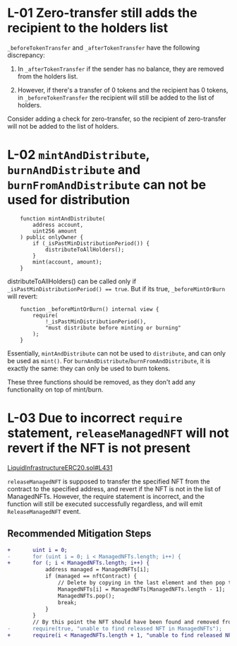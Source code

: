 # L-01 Zero-transfer still adds the recipient to the holders list

`_beforeTokenTransfer` and `_afterTokenTransfer` have the following discrepancy:

1. In `_afterTokenTransfer` if the sender has no balance, they are removed from the holders list.

2. However, if there's a transfer of 0 tokens and the recipient has 0 tokens, in `_beforeTokenTransfer` the recipient will still be added to the list of holders.

Consider adding a check for zero-transfer, so the recipient of zero-transfer will not be added to the list of holders.

# L-02 `mintAndDistribute`, `burnAndDistribute` and `burnFromAndDistribute` can not be used for distribution

```solidity
    function mintAndDistribute(
        address account,
        uint256 amount
    ) public onlyOwner {
        if (_isPastMinDistributionPeriod()) {
            distributeToAllHolders();
        }
        mint(account, amount);
    }
```
distributeToAllHolders() can be called only if `_isPastMinDistributionPeriod() == true`. But if its true, `_beforeMintOrBurn` will revert:
```solidity
    function _beforeMintOrBurn() internal view {
        require(
            !_isPastMinDistributionPeriod(),
            "must distribute before minting or burning"
        );
    }
```

Essentially, `mintAndDistribute` can not be used to `distribute`, and can only be used as `mint()`. For `burnAndDistribute`/`burnFromAndDistribute`, it is exactly the same: they can only be used to burn tokens. 

These three functions should be removed, as they don't add any functionality on top of mint/burn.

# L-03 Due to incorrect `require` statement, `releaseManagedNFT` will not revert if the NFT is not present 

[LiquidInfrastructureERC20.sol#L431](https://github.com/code-423n4/2024-02-althea-liquid-infrastructure/blob/bd6ee47162368e1999a0a5b8b17b701347cf9a7d/liquid-infrastructure/contracts/LiquidInfrastructureERC20.sol#L431)

`releaseManagedNFT` is supposed to transfer the specified NFT from the contract to the specified address, and revert if the NFT is not in the list of ManagedNFTs. However, the require statement is incorrect, and the function will still be executed successfully regardless, and will emit `ReleaseManagedNFT` event.

## Recommended Mitigation Steps
```diff
+       uint i = 0;
-       for (uint i = 0; i < ManagedNFTs.length; i++) {
+       for (; i < ManagedNFTs.length; i++) {
            address managed = ManagedNFTs[i];
            if (managed == nftContract) {
                // Delete by copying in the last element and then pop the end
                ManagedNFTs[i] = ManagedNFTs[ManagedNFTs.length - 1];
                ManagedNFTs.pop();
                break;
            }
        }
        // By this point the NFT should have been found and removed from ManagedNFTs
-       require(true, "unable to find released NFT in ManagedNFTs");
+       require(i < ManagedNFTs.length + 1, "unable to find released NFT in ManagedNFTs");
```